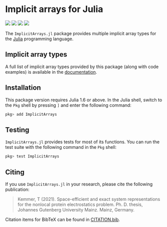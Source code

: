 # Implicit arrays for Julia
[![](https://img.shields.io/github/actions/workflow/status/tkemmer/ImplicitArrays.jl/CI.yml?branch=master&style=for-the-badge)](https://github.com/tkemmer/ImplicitArrays.jl/actions/workflows/CI.yml)
[![](https://img.shields.io/github/license/tkemmer/ImplicitArrays.jl?style=for-the-badge)](https://github.com/tkemmer/ImplicitArrays.jl/blob/master/LICENSE)
[![](https://img.shields.io/badge/docs-stable-blue.svg?style=for-the-badge)](https://tkemmer.github.io/ImplicitArrays.jl/stable)
[![](https://img.shields.io/badge/docs-dev-blue.svg?style=for-the-badge)](https://tkemmer.github.io/ImplicitArrays.jl/dev)


The `ImplicitArrays.jl` package provides multiple implicit array types for the [Julia](https://julialang.org) programming language.

## Implicit array types
A full list of implicit array types provided by this package (along with code examples) is available in the [documentation](https://tkemmer.github.io/ImplicitArrays.jl/dev).

## Installation
This package version requires Julia 1.6 or above. In the Julia shell, switch to the
`Pkg` shell by pressing `]` and enter the following command:

```sh
pkg> add ImplicitArrays
```

## Testing
`ImplicitArrays.jl` provides tests for most of its functions. You can run the test suite with the
following command in the `Pkg` shell:
```sh
pkg> test ImplicitArrays
```

## Citing
If you use `ImplicitArrays.jl` in your research, please cite the following publication:
> Kemmer, T (2021). Space-efficient and exact system representations for the nonlocal protein
> electrostatics problem. Ph. D. thesis, Johannes Gutenberg University Mainz. Mainz, Germany.

Citation items for BibTeX can be found in [CITATION.bib](https://github.com/tkemmer/ImplicitArrays.jl/blob/master/CITATION.bib).
